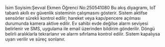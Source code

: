 İsim Soyisim:Şevval Ekmen
Öğrenci No:250541080
Bu akış diyagramı, IoT tabanlı akıllı ev güvenlik sisteminin çalışmasını gösterir. Sistem aktifse sensörler sürekli kontrol edilir; hareket veya kapı/pencere açılması durumunda kamera aktive edilir. Ev sahibi evde değilse alarm seviyesi belirlenir ve SMS, uygulama ile email üzerinden bildirim gönderilir. Döngü belirli aralıklarla tekrarlanır ve alarm sıfırlama kontrol edilir. Sistem kapalıysa uyarı verilir ve süreç sonlanır.


